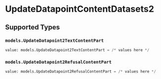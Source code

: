 # UpdateDatapointContentDatasets2


## Supported Types

### `models.UpdateDatapoint2TextContentPart`

```python
value: models.UpdateDatapoint2TextContentPart = /* values here */
```

### `models.UpdateDatapoint2RefusalContentPart`

```python
value: models.UpdateDatapoint2RefusalContentPart = /* values here */
```

